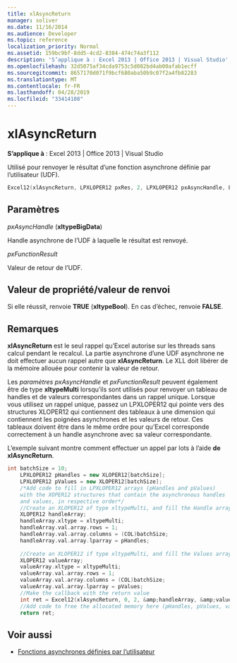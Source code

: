 ```yaml
---
title: xlAsyncReturn
manager: soliver
ms.date: 11/16/2014
ms.audience: Developer
ms.topic: reference
localization_priority: Normal
ms.assetid: 159bc9bf-8dd5-4cd2-8384-474c74a3f112
description: 'S’applique à : Excel 2013 | Office 2013 | Visual Studio'
ms.openlocfilehash: 32d5075af34cda9753c5d082bd4ab00afab1ecff
ms.sourcegitcommit: 8657170d071f9bcf680aba50b9c07f2a4fb82283
ms.translationtype: MT
ms.contentlocale: fr-FR
ms.lasthandoff: 04/28/2019
ms.locfileid: "33414108"
---
```

# <a name="xlasyncreturn"></a>xlAsyncReturn

**S’applique à** : Excel 2013 | Office 2013 | Visual Studio 
  
Utilisé pour renvoyer le résultat d’une fonction asynchrone définie par l’utilisateur (UDF).
  
```cpp
Excel12(xlAsyncReturn, LPXLOPER12 pxRes, 2, LPXLOPER12 pxAsyncHandle, LPXLOPER12 pxFunctionResult);
```

## <a name="parameters"></a>Paramètres

_pxAsyncHandle_ (**xltypeBigData**)
  
Handle asynchrone de l’UDF à laquelle le résultat est renvoyé.
  
_pxFunctionResult_
  
Valeur de retour de l’UDF.
  
## <a name="property-valuereturn-value"></a>Valeur de propriété/valeur de renvoi

Si elle réussit, renvoie **TRUE** (**xltypeBool**). En cas d’échec, renvoie **FALSE**.
  
## <a name="remarks"></a>Remarques

**xlAsyncReturn** est le seul rappel qu’Excel autorise sur les threads sans calcul pendant le recalcul. La partie asynchrone d’une UDF asynchrone ne doit effectuer aucun rappel autre que **xlAsyncReturn**. Le XLL doit libérer de la mémoire allouée pour contenir la valeur de retour.
  
Les _paramètres pxAsyncHandle_ et  _pxFunctionResult_ peuvent également être de type **xltypeMulti** lorsqu’ils sont utilisés pour renvoyer un tableau de handles et de valeurs correspondantes dans un rappel unique. Lorsque vous utilisez un rappel unique, passez un LPXLOPER12 qui pointe vers des structures XLOPER12 qui contiennent des tableaux à une dimension qui contiennent les poignées asynchrones et les valeurs de retour. Ces tableaux doivent être dans le même ordre pour qu’Excel corresponde correctement à un handle asynchrone avec sa valeur correspondante. 
  
L’exemple suivant montre comment effectuer un appel par lots à l’aide **de xlAsyncReturn**.
  
```cpp
int batchSize = 10;
    LPXLOPER12 pHandles = new XLOPER12[batchSize];
    LPXLOPER12 pValues = new XLOPER12[batchSize];
    /*Add code to fill in LPXLOPER12 arrays (pHandles and pValues)
    with the XOPER12 structures that contain the asynchronous handles
    and values, in respective order*/
    //Create an XLOPER12 of type xltypeMulti, and fill the Handle array
    XLOPER12 handleArray;
    handleArray.xltype = xltypeMulti;
    handleArray.val.array.rows = 1;
    handleArray.val.array.columns = (COL)batchSize;
    handleArray.val.array.lparray = pHandles;
    
    //Create an XLOPER12 if type xltypeMulti, and fill the Values array
    XLOPER12 valueArray;
    valueArray.xltype = xltypeMulti;
    valueArray.val.array.rows = 1;
    valueArray.val.array.columns = (COL)batchSize;
    valueArray.val.array.lparray = pValues;
    //Make the callback with the return value
    int ret = Excel12(xlAsyncReturn, 0, 2, &amp;handleArray, &amp;valueArray);
    //Add code to free the allocated memory here (pHandles, pValues, valueArray, handleArray)
    return ret;

```

## <a name="see-also"></a>Voir aussi

- [Fonctions asynchrones définies par l’utilisateur](asynchronous-user-defined-functions.md)

